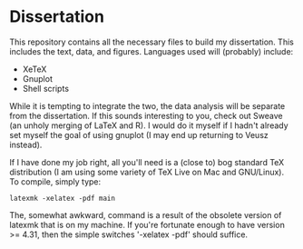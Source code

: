 Dissertation
============

This repository contains all the necessary files to build my
dissertation. This includes the text, data, and figures. Languages used
will (probably) include:

* XeTeX
* Gnuplot
* Shell scripts

While it is tempting to integrate the two, the data analysis will be
separate from the dissertation. If this sounds interesting to you, check
out Sweave (an unholy merging of LaTeX and R). I would do it myself if I
hadn't already set myself the goal of using gnuplot (I may end up
returning to Veusz instead).

If I have done my job right, all you'll need is a (close to) bog
standard TeX distribution (I am using some variety of TeX Live on Mac
and GNU/Linux). To compile, simply type:

    latexmk -xelatex -pdf main

The, somewhat awkward, command is a result of the obsolete version of
latexmk that is on my machine. If you're fortunate enough to have
version >= 4.31, then the simple switches '-xelatex -pdf' should suffice.
